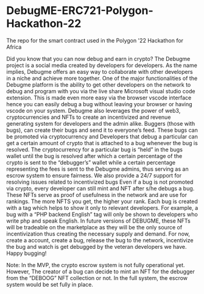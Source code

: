 # DebugME-ERC721-Polygon-Hackathon-22
The repo for the smart contract used in the Polygon '22 Hackathon for Africa

Did you know that you can now debug and earn in crypto? The Debugme project is a social media created by developers for developers. As the name implies, Debugme offers an easy way to collaborate with other developers in a niche and achieve more together. One of the major functionalities of the Debugme platform is the ability to get other developers on the network to debug and program with you via the live share Microsoft visual studio code extension. This is made even more easy via the browser vscode interface hence you can easily debug a bug without leaving your browser or having vscode on your system. Debugme also leverages the power of web3, cryptocurrencies and NFTs to create an incentivized and revenue generating system for developers and the admin alike. Buggers (those with bugs), can create their bugs and send it to everyone’s feed. These bugs can be promoted via cryptocurrency and Developers that debug a particular can get a certain amount of crypto that is attached to a bug whenever the bug is resolved. The cryptocurrency for a particular bug is “held” in the bugs wallet until the bug is resolved after which a certain percentage of the crypto is sent to the “debugger’s” wallet while a certain percentage representing the fees is sent to the Debugme admins, thus serving as an escrow system to ensure fairness. We also provide a 24/7 support for resolving issues related to incentivized bugs Even if a bug is not promoted via crypto, every developer can still mint and NFT after s/he debugs a bug. These NFTs serve as proof of usefulness in the network and are use for rankings. The more NFTS you get, the higher your rank. Each bug is created with a tag which helps to show it only to relevant developers. For example, a bug with a “PHP backend English” tag will only be shown to developers who write php and speak English. In future versions of DEBUGME, these NFTs will be tradeable on the marketplace as they will be the only source of incentivization thus creating the necessary supply and demand. For now, create a account, create a bug, release the bug to the network, incentivize the bug and watch is get debugged by the veteran developers we have. Happy bugging!

Note: In the MVP, the crypto escrow system is not fully operational yet. However, The creator of a bug can decide to mint an NFT for the debugger from the “DEBOOG” NFT collection or not. In the full system, the escrow system would be set fully in place.
